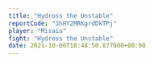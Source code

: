 ```yaml
---
title: "Hydross the Unstable"
reportCode: "3hHY2MRKgrdDkTPj"
player: "Misaia"
fight: "Hydross the Unstable"
date: 2021-10-06T18:48:50.877000+00:00
---
```

